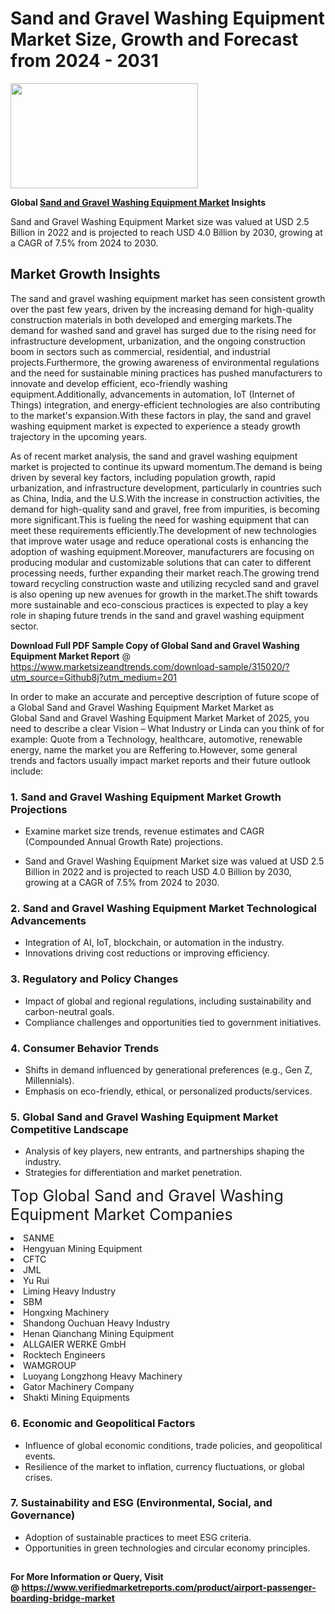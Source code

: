 <H1>Sand and Gravel Washing Equipment Market Size, Growth and Forecast from 2024 - 2031</H1><img class="aligncenter size-medium wp-image-584254" src="https://thirdeyenews.in/wp-content/uploads/2024/09/Global-Market-Research-300x168.jpeg" alt="" width="300" height="168" /><p><strong>Global&nbsp;<a href="https://www.marketsizeandtrends.com/download-sample/315020/?utm_source=Github8j?utm_medium=201">Sand and Gravel Washing Equipment Market</a> Insights</strong></p><p>Sand and Gravel Washing Equipment Market size was valued at USD 2.5 Billion in 2022 and is projected to reach USD 4.0 Billion by 2030, growing at a CAGR of 7.5% from 2024 to 2030.</p><p><h2>Market Growth Insights</h2> <p>The sand and gravel washing equipment market has seen consistent growth over the past few years, driven by the increasing demand for high-quality construction materials in both developed and emerging markets.The demand for washed sand and gravel has surged due to the rising need for infrastructure development, urbanization, and the ongoing construction boom in sectors such as commercial, residential, and industrial projects.Furthermore, the growing awareness of environmental regulations and the need for sustainable mining practices has pushed manufacturers to innovate and develop efficient, eco-friendly washing equipment.Additionally, advancements in automation, IoT (Internet of Things) integration, and energy-efficient technologies are also contributing to the market's expansion.With these factors in play, the sand and gravel washing equipment market is expected to experience a steady growth trajectory in the upcoming years.</p> <p>As of recent market analysis, the sand and gravel washing equipment market is projected to continue its upward momentum.The demand is being driven by several key factors, including population growth, rapid urbanization, and infrastructure development, particularly in countries such as China, India, and the U.S.With the increase in construction activities, the demand for high-quality sand and gravel, free from impurities, is becoming more significant.This is fueling the need for washing equipment that can meet these requirements efficiently.The development of new technologies that improve water usage and reduce operational costs is enhancing the adoption of washing equipment.Moreover, manufacturers are focusing on producing modular and customizable solutions that can cater to different processing needs, further expanding their market reach.The growing trend toward recycling construction waste and utilizing recycled sand and gravel is also opening up new avenues for growth in the market.The shift towards more sustainable and eco-conscious practices is expected to play a key role in shaping future trends in the sand and gravel washing equipment sector.</p> <p><span class=""><strong>Download Full PDF Sample Copy of Global Sand and Gravel Washing Equipment Market Report</strong> @ <a href="https://www.marketsizeandtrends.com/download-sample/315020/?utm_source=Github8j?utm_medium=201" target="_blank">https://www.marketsizeandtrends.com/download-sample/315020/?utm_source=Github8j?utm_medium=201</a></span></p><p>In order to make an accurate and perceptive description of future scope of a Global&nbsp;Sand and Gravel Washing Equipment Market Market as Global&nbsp;Sand and Gravel Washing Equipment Market Market of 2025, you need to describe a clear Vision &ndash; What Industry or Linda can you think of for example: Quote from a Technology, healthcare, automotive, renewable energy, name the market you are Reffering to.However, some general trends and factors usually impact market reports and their future outlook include:</p><h3>1.&nbsp;<strong>Sand and Gravel Washing Equipment Market Growth Projections</strong></h3><ul><li>Examine market size trends, revenue estimates and CAGR (Compounded Annual Growth Rate) projections.</li><li><p>Sand and Gravel Washing Equipment Market size was valued at USD 2.5 Billion in 2022 and is projected to reach USD 4.0 Billion by 2030, growing at a CAGR of 7.5% from 2024 to 2030.</p></li></ul><h3>2.&nbsp;<strong>Sand and Gravel Washing Equipment Market Technological Advancements</strong></h3><ul><li>Integration of AI, IoT, blockchain, or automation in the industry.</li><li>Innovations driving cost reductions or improving efficiency.</li></ul><h3>3.&nbsp;<strong>Regulatory and Policy Changes</strong></h3><ul><li>Impact of global and regional regulations, including sustainability and carbon-neutral goals.</li><li>Compliance challenges and opportunities tied to government initiatives.</li></ul><h3>4.&nbsp;<strong>Consumer Behavior Trends</strong></h3><ul><li>Shifts in demand influenced by generational preferences (e.g., Gen Z, Millennials).</li><li>Emphasis on eco-friendly, ethical, or personalized products/services.</li></ul><h3>5.&nbsp;<strong>Global Sand and Gravel Washing Equipment Market Competitive Landscape</strong></h3><ul><li>Analysis of key players, new entrants, and partnerships shaping the industry.</li><li>Strategies for differentiation and market penetration.</li></ul><p data-pm-slice="1 1 []"><span style="color: inherit; font-family: inherit; font-size: 25px;">Top Global Sand and Gravel Washing Equipment Market Companies</span></p><div class="" data-test-id=""><p><li>SANME</li><li> Hengyuan Mining Equipment</li><li> CFTC</li><li> JML</li><li> Yu Rui</li><li> Liming Heavy Industry</li><li> SBM</li><li> Hongxing Machinery</li><li> Shandong Ouchuan Heavy Industry</li><li> Henan Qianchang Mining Equipment</li><li> ALLGAIER WERKE GmbH</li><li> Rocktech Engineers</li><li> WAMGROUP</li><li> Luoyang Longzhong Heavy Machinery</li><li> Gator Machinery Company</li><li> Shakti Mining Equipments</li></p></div><h3>6.&nbsp;<strong>Economic and Geopolitical Factors</strong></h3><ul><li>Influence of global economic conditions, trade policies, and geopolitical events.</li><li>Resilience of the market to inflation, currency fluctuations, or global crises.</li></ul><h3>7.&nbsp;<strong>Sustainability and ESG (Environmental, Social, and Governance)</strong></h3><ul><li>Adoption of sustainable practices to meet ESG criteria.</li><li>Opportunities in green technologies and circular economy principles.</li></ul><h2><strong style="font-size: 14px;">For More Information or Query, Visit @&nbsp;</strong><a style="background-color: #ffffff; font-size: 14px;" href="https://www.marketsizeandtrends.com/report/sand-and-gravel-washing-equipment-market/" target="_blank">https://www.verifiedmarketreports.com/product/airport-passenger-boarding-bridge-market</a></h2>